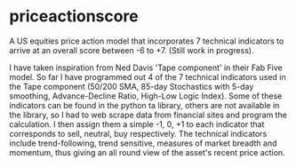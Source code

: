 # priceactionscore
A US equities price action model that incorporates 7 technical indicators to arrive at an overall score between -6 to +7. (Still work in progress).

I have taken inspiration from Ned Davis 'Tape component' in their Fab Five model. So far I have programmed out 4 of the 7 technical indicators used in the Tape component (50/200 SMA, 85-day Stochastics with 5-day smoothing, Advance-Decline Ratio, High-Low Logic Index). Some of these indicators can be found in the python ta library, others are not available in the library, so I had to web scrape data from financial sites and program the calculation. I then assign them a simple -1, 0, +1 to each indicator that corresponds to sell, neutral, buy respectively. The technical indicators include trend-following, trend sensitive, measures of market breadth and momentum, thus giving an all round view of the asset's recent price action.
